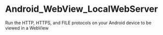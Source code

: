 # Android_WebView_LocalWebServer
Run the HTTP, HTTPS, and FILE protocols on your Android device to be viewed in a WebView
